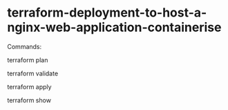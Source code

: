 # terraform-deployment-to-host-a-nginx-web-application-containerise

Commands:

terraform plan

terraform validate

terraform apply

terraform show
